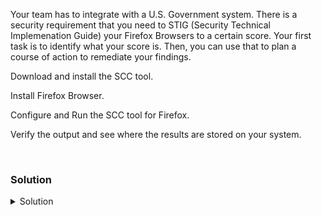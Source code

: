 Your team has to integrate with a U.S. Government system. There is a security requirement that you need to STIG (Security Technical Implemenation Guide) your Firefox Browsers to a certain score. Your first task is to identify what your score is. Then, you can use that to plan a course of action to remediate your findings.

Download and install the SCC tool.

Install Firefox Browser.

Configure and Run the SCC tool for Firefox.

Verify the output and see where the results are stored on your system.

<br>

### Solution
<details>
<summary>Solution</summary>
Create a directory to facilitate your work.

```plain
mkdir /root/scc
cd /root/scc
```{{exec}}

Download the SCC tool from the Govenment site.

```plain
wget https://dl.dod.cyber.mil/wp-content/uploads/stigs/zip/scc-5.10_ubuntu18_ubuntu20_amd64_bundle.zip -O scc-5.10_ubuntu18_ubuntu20_amd64_bundle.zip
```{{exec}}

Unzip the scc tool.

```plain
unzip scc-5.10_ubuntu18_ubuntu20_amd64_bundle.zip
```{{exec}}

Change to the correct unzipped directory.

```plain
cd /root/scc/scc-5.10_ubuntu18_amd64/
```{{exec}}

Install the package with the dpkg installer.

```plain
dpkg -i scc-5.10.ubuntu.18_amd64.deb
```{{exec}}

Watch installer. Where does it say that the package has been installed?

Install Firefox Browser.

```plain
apt -y install firefox
```{{exec}}

Now you are ready to set up the scan against Firefox

Change directories to where the SCC tool is intalled.

```plain
cd /opt/scc
```{{exec}}

Configure and run the SCC command line scanner tool (cscc)

```plain
/opt/scc/cscc --config
```{{exec}}

Look at the menu and Acknowledge the change log by hitting Enter key.

Select Option 1: Configure SCAP content.

Use the numbers to deselect 1 and 2, so you only have "MOZ_Firefox_Linux" selected.

Hit 0 and Enter to return to the main menu.

Hit 6 to enter Configuration Options.

Hit 1 to enter Scanning Options

Turn on option 1, "Run all SCAP content regardless of applicability"

Hit 0 and Enter to return to the previous.

Hit 0 and Enter to return to the main menu.

Hit 9 to scan and exit the tool
	
    This may take up to 5 minutes
	
    Watch the scan to see what it is doing.

When the scan completes, what is the score that you have?

What is the output directory of the Reports?

You are ready to head to the next part of the lab.

</details>
